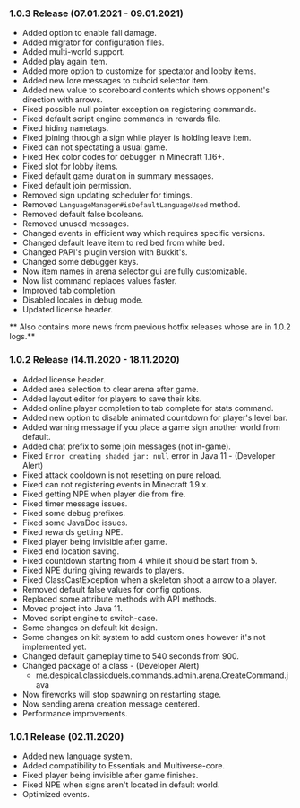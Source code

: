 ### 1.0.3 Release (07.01.2021 - 09.01.2021)
* Added option to enable fall damage.
* Added migrator for configuration files.
* Added multi-world support.
* Added play again item.
* Added more option to customize for spectator and lobby items.
* Added new lore messages to cuboid selector item.
* Added new value to scoreboard contents which shows opponent's direction with arrows.
* Fixed possible null pointer exception on registering commands.
* Fixed default script engine commands in rewards file.
* Fixed hiding nametags.
* Fixed joining through a sign while player is holding leave item.
* Fixed can not spectating a usual game.
* Fixed Hex color codes for debugger in Minecraft 1.16+.
* Fixed slot for lobby items.
* Fixed default game duration in summary messages.
* Fixed default join permission.
* Removed sign updating scheduler for timings.
* Removed `LanguageManager#isDefaultLanguageUsed` method.
* Removed default false booleans.
* Removed unused messages.
* Changed events in efficient way which requires specific versions.
* Changed default leave item to red bed from white bed.
* Changed PAPI's plugin version with Bukkit's.
* Changed some debugger keys.
* Now item names in arena selector gui are fully customizable.
* Now list command replaces values faster.
* Improved tab completion.
* Disabled locales in debug mode.
* Updated license header.

** Also contains more news from previous hotfix releases whose are in 1.0.2 logs.**

### 1.0.2 Release (14.11.2020 - 18.11.2020)
* Added license header.
* Added area selection to clear arena after game.
* Added layout editor for players to save their kits.
* Added online player completion to tab complete for stats command.
* Added new option to disable animated countdown for player's level bar.
* Added warning message if you place a game sign another world from default.
* Added chat prefix to some join messages (not in-game).
* Fixed `Error creating shaded jar: null` error in Java 11 - (Developer Alert)
* Fixed attack cooldown is not resetting on pure reload.
* Fixed can not registering events in Minecraft 1.9.x.
* Fixed getting NPE when player die from fire.
* Fixed timer message issues.
* Fixed some debug prefixes.
* Fixed some JavaDoc issues.
* Fixed rewards getting NPE.
* Fixed player being invisible after game.
* Fixed end location saving.
* Fixed countdown starting from 4 while it should be start from 5.
* Fixed NPE during giving rewards to players.
* Fixed ClassCastException when a skeleton shoot a arrow to a player.
* Removed default false values for config options.
* Replaced some attribute methods with API methods.
* Moved project into Java 11.
* Moved script engine to switch-case.
* Some changes on default kit design.
* Some changes on kit system to add custom ones however it's not implemented yet.
* Changed default gameplay time to 540 seconds from 900.
* Changed package of a class - (Developer Alert)
   * me.despical.classicduels.commands.admin.arena.CreateCommand.java
* Now fireworks will stop spawning on restarting stage.
* Now sending arena creation message centered.
* Performance improvements.

### 1.0.1 Release (02.11.2020)
* Added new language system.
* Added compatibility to Essentials and Multiverse-core.
* Fixed player being invisible after game finishes.
* Fixed NPE when signs aren't located in default world.
* Optimized events.
